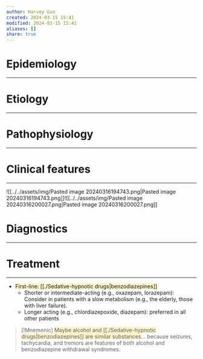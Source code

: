 ```yaml
---
author: Harvey Guo
created: 2024-03-15 15:41
modified: 2024-03-15 15:41
aliases: []
share: true
---
```

# Epidemiology
---


# Etiology
---


# Pathophysiology
---


# Clinical features
---
![[../../assets/img/Pasted image 20240316194743.png|Pasted image 20240316194743.png]]![[../../assets/img/Pasted image 20240316200027.png|Pasted image 20240316200027.png]]

# Diagnostics
---


# Treatment
---
- <span style="background:rgba(240, 200, 0, 0.2)">First-line: [[./Sedative-hypnotic drugs|benzodiazepines]]</span>
	- Shorter or intermediate-acting (e.g., oxazepam, lorazepam): Consider in patients with a slow metabolism (e.g., the elderly, those with liver failure).
	- Longer acting (e.g., chlordiazepoxide, diazepam): preferred in all other patients

>[!Mnemonic] 
><span style="background:rgba(240, 200, 0, 0.2)">Maybe alcohol and [[./Sedative-hypnotic drugs|benzodiazepines]] are similar substances</span>... because seizures, tachycardia, and tremors are features of both alcohol and benzodiazepine withdrawal syndromes.
